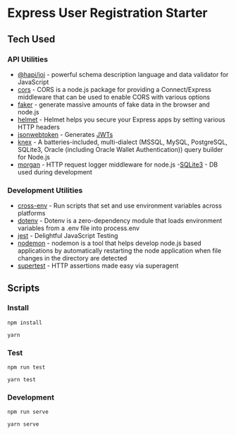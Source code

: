 # Express User Registration Starter

## Tech Used

### API Utilities

- [@hapi/joi](https://www.npmjs.com/package/joi) - powerful schema description language and data validator for JavaScript
- [cors](https://www.npmjs.com/package/cors) - CORS is a node.js package for providing a Connect/Express middleware that can be used to enable CORS with various options
- [faker](https://www.npmjs.com/package/faker) - generate massive amounts of fake data in the browser and node.js
- [helmet](https://www.npmjs.com/package/helmet) - Helmet helps you secure your Express apps by setting various HTTP headers
- [jsonwebtoken](https://www.npmjs.com/package/jsonwebtoken) - Generates [JWTs](https://jwt.io/)
- [knex](https://www.npmjs.com/package/knex) - A batteries-included, multi-dialect (MSSQL, MySQL, PostgreSQL, SQLite3, Oracle (including Oracle Wallet Authentication)) query builder for Node.js
- [morgan](https://www.npmjs.com/package/morgan) - HTTP request logger middleware for node.js -[SQLite3](https://www.npmjs.com/package/sqlite3) - DB used during development

### Development Utilities

- [cross-env](https://www.npmjs.com/package/cross-env) - Run scripts that set and use environment variables across platforms
- [dotenv](https://www.npmjs.com/package/dotenv) - Dotenv is a zero-dependency module that loads environment variables from a .env file into process.env
- [jest](https://www.npmjs.com/package/jest) - Delightful JavaScript Testing
- [nodemon](https://www.npmjs.com/package/nodemon) - nodemon is a tool that helps develop node.js based applications by automatically restarting the node application when file changes in the directory are detected
- [supertest](https://www.npmjs.com/package/supertest) - HTTP assertions made easy via superagent

## Scripts

### Install

```
npm install
```

```
yarn
```

### Test

```
npm run test
```

```
yarn test
```

### Development

```
npm run serve
```

```
yarn serve
```
